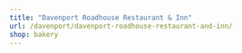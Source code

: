 ```yaml
---
title: "Davenport Roadhouse Restaurant & Inn"
url: /davenport/davenport-roadhouse-restaurant-and-inn/
shop: bakery
---
```

